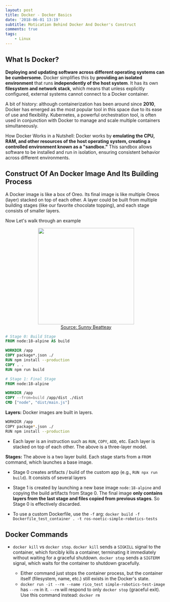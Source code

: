 ```yaml
---
layout: post
title: Docker - Docker Basics
date: '2018-06-01 13:19'
subtitle: Motication Behind Docker And Docker's Construct
comments: true
tags:
    - Linux
---
```


## What Is Docker?

**Deploying and updating software across different operating systems can be cumbersome.** Docker simplifies this by **providing an isolated environment** that runs **independently of the host system**. It has its own **filesystem and network stack**, which means that unless explicitly configured, external systems cannot connect to a Docker container.

A bit of history: although containerization has been around since **2010**, Docker has emerged as the most popular tool in this space due to its ease of use and flexibility. Kubernetes, a powerful orchestration tool, is often used in conjunction with Docker to manage and scale multiple containers simultaneously.

How Docker Works in a Nutshell: Docker works by **emulating the CPU, RAM, and other resources of the host operating system, creating a controlled environment known as a "sandbox."** This sandbox allows software to be installed and run in isolation, ensuring consistent behavior across different environments.

## Construct Of An Docker Image And Its Building Process

A Docker image is like a box of Oreo. Its final image is like multiple Oreos (layer) stacked on top of each other. A layer could be built from multiple building stages (like our favorite chocolate topping), and each stage consists of smaller layers.

Now Let's walk through an example

<div style="text-align: center;">
<p align="center">
    <figure>
        <img src="https://github.com/user-attachments/assets/dd3fa345-6311-4975-b33f-349e122373fb" height="300" alt=""/>
        <figcaption><a href="https://betterprogramming.pub/container-images-are-like-cakes-ba9040cf18e9">Source: Sunny Beatteay</a></figcaption>
    </figure>
</p>
</div>

```dockerfile
# Stage 0: Build Stage
FROM node:18-alpine AS build

WORKDIR /app
COPY package*.json ./
RUN npm install --production
COPY . .
RUN npm run build

# Stage 1: Final Stage
FROM node:18-alpine

WORKDIR /app
COPY --from=build /app/dist ./dist
CMD ["node", "dist/main.js"]
```

**Layers:** Docker images are built in layers. 

```bash
WORKDIR /app
COPY package*.json ./
RUN npm install --production
```

- Each layer is an instruction such as `RUN`, `COPY`, `ADD`, etc. Each layer is stacked on top of each other. The above is a three-layer model.

**Stages:** The above is a two layer build. Each stage starts from a `FROM` command, which launches a base image.

- Stage 0 creates artifacts / build of the custom app (e.g., `RUN npx run build`). It consists of several layers
- Stage 1 is created by launching a new base image `node:18-alpine` and copying the build artifacts from Stage 0. The final image **only contains layers from the last stage and files copied from previous stages**. So Stage 0 is effectively discarded.

- To use a custom Dockerfile, use the `-f` arg: `docker build -f Dockerfile_test_container . -t ros-noetic-simple-robotics-tests`

## Docker Commands

- `docker kill` vs `docker stop`. `docker kill` sends a `SIGKILL` signal to the container, which forcibly kills a container, terminating it immediately without waiting for a graceful shutdown. `docker stop` sends a `SIGTERM` signal, which waits for the container to shutdown gracefully.

    - Either command just stops the container process, but the container itself (filesystem, name, etc.) still exists in the Docker's state.
    - `docker run -it --rm --name rico_test simple-robotics-test-image` has `--rm` in it. `--rm` will respond to only `docker stop` (graceful exit). Use this command instead: `docker rm`